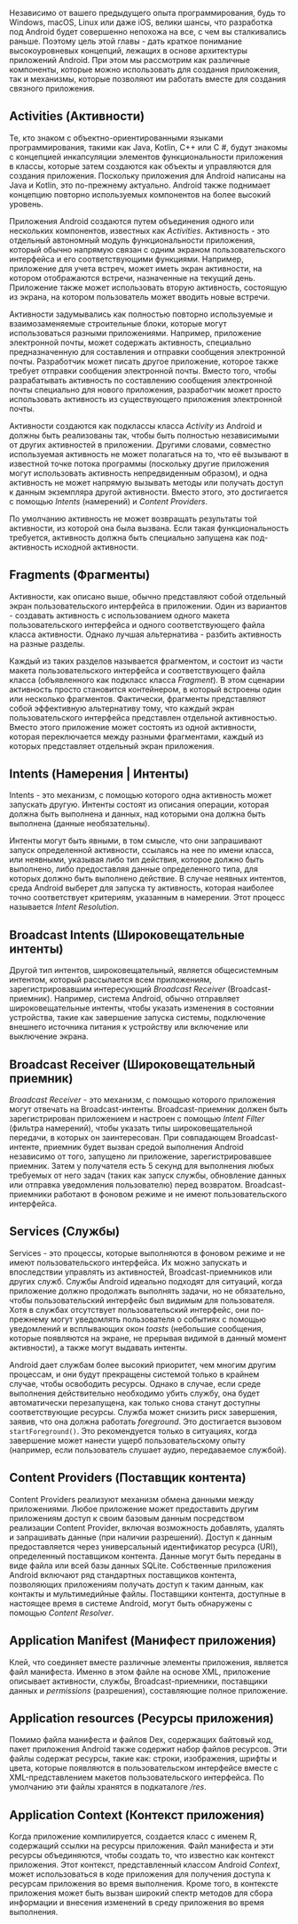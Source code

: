 Независимо от вашего предыдущего опыта программирования, будь то Windows, macOS, Linux или даже iOS, велики шансы, что разработка под Android будет совершенно непохожа на все, с чем вы сталкивались раньше. Поэтому цель этой главы - дать краткое понимание высокоуровневых концепций, лежащих в основе архитектуры приложений Android. При этом мы рассмотрим как различные компоненты, которые можно использовать для создания приложения, так и механизмы, которые позволяют им работать вместе для создания связного приложения.

## Activities (Активности)
Те, кто знаком с объектно-ориентированными языками программирования, такими как Java, Kotlin, C++ или C #, будут знакомы с концепцией инкапсуляции элементов функциональности приложения в классы, которые затем создаются как объекты и управляются для создания приложения. Поскольку приложения для Android написаны на Java и Kotlin, это по-прежнему актуально. Android также поднимает концепцию повторно используемых компонентов на более высокий уровень. 

Приложения Android создаются путем объединения одного или нескольких компонентов, известных как *Activities*. Активность - это отдельный автономный модуль функциональности приложения, который обычно напрямую связан с одним экраном пользовательского интерфейса и его соответствующими функциями. Например, приложение для учета встреч, может иметь экран активности, на котором отображаются встречи, назначенные на текущий день. Приложение также может использовать вторую активность, состоящую из экрана, на котором пользователь может вводить новые встречи. 

Активности задумывались как полностью повторно используемые и взаимозаменяемые строительные блоки, которые могут использоваться разными приложениями. Например, приложение электронной почты, может содержать активность, специально предназначенную для составления и отправки сообщения электронной почты. Разработчик может писать другое приложение, которое также требует отправки сообщения электронной почты. Вместо того, чтобы разрабатывать активность по составлению сообщения электронной почты специально для нового приложения, разработчик может просто использовать активность из существующего приложения электронной почты.

Активности создаются как подклассы класса *Activity* из Android и должны быть реализованы так, чтобы быть полностью независимыми от других активностей в приложении. Другими словами, совместно используемая активность не может полагаться на то, что её вызывают в известной точке потока программы (поскольку другие приложения могут использовать активность непредвиденным образом), и одна активность не может напрямую вызывать методы или получать доступ к данным экземпляра другой активности. Вместо этого, это достигается с помощью *Intents* (намерений) и *Content Providers*. 

По умолчанию активность не может возвращать результаты той активности, из которой она была вызвана. Если такая функциональность требуется, активность должна быть специально запущена как под-активность исходной активности.

## Fragments (Фрагменты)
Активности, как описано выше, обычно представляют собой отдельный экран пользовательского интерфейса в приложении. Один из вариантов - создавать активность с использованием одного макета пользовательского интерфейса и одного соответствующего файла класса активности. Однако лучшая альтернатива - разбить активность на разные разделы. 

Каждый из таких разделов называется фрагментом, и состоит из части макета пользовательского интерфейса и соответствующего файла класса (объявленного как подкласс класса *Fragment*). В этом сценарии активность просто становится контейнером, в который встроены один или несколько фрагментов. Фактически, фрагменты представляют собой эффективную альтернативу тому, что каждый экран пользовательского интерфейса представлен отдельной активностью. Вместо этого приложение может состоять из одной активности, которая переключается между разными фрагментами, каждый из которых представляет отдельный экран приложения.

## Intents (Намерения | Интенты)
Intents - это механизм, с помощью которого одна активность может запускать другую. Интенты состоят из описания операции, которая должна быть выполнена и данных, над которыми она должна быть выполнена (данные необязательны). 

Интенты могут быть явными, в том смысле, что они запрашивают запуск определенной активности, ссылаясь на нее по имени класса, или неявными, указывая либо тип действия, которое должно быть выполнено, либо предоставляя данные определенного типа, для которых должно быть выполнено действие. В случае неявных интентов, среда Android выберет для запуска ту активность, которая наиболее точно соответствует критериям, указанным в намерении. Этот процесс называется *Intent Resolution*.

## Broadcast Intents (Широковещательные интенты)
Другой тип интентов, широковещательный, является общесистемным интентом, который рассылается всем приложениям, зарегистрировавшим интересующий *Broadcast Receiver* (Broadcast-приемник). Например, система Android, обычно отправляет широковещательные интенты, чтобы указать изменения в состоянии устройства, такие как завершение запуска системы, подключение внешнего источника питания к устройству или включение или выключение экрана. 

## Broadcast Receiver (Широковещательный приемник)
*Broadcast Receiver* - это механизм, с помощью которого приложения могут отвечать на Broadcast-интенты. Broadcast-приемник должен быть зарегистрирован приложением и настроен с помощью *Intent Filter* (фильтра намерений), чтобы указать типы широковещательной передачи, в которых он заинтересован. При совпадающем Broadcast-интенте, приемник будет вызван средой выполнения Android независимо от того, запущено ли приложение, зарегистрировавшее приемник. Затем у получателя есть 5 секунд для выполнения любых требуемых от него задач (таких как запуск службы, обновление данных или отправка уведомления пользователю) перед возвратом. Broadcast-приемники работают в фоновом режиме и не имеют пользовательского интерфейса.

## Services (Службы)
Services - это процессы, которые выполняются в фоновом режиме и не имеют пользовательского интерфейса. Их можно запускать и впоследствии управлять из активностей, Broadcast-приемников или других служб. Службы Android идеально подходят для ситуаций, когда приложение должно продолжать выполнять задачи, но не обязательно, чтобы пользовательский интерфейс был видимым для пользователя. Хотя в службах отсутствует пользовательский интерфейс, они по-прежнему могут уведомлять пользователя о событиях с помощью уведомлений и всплывающих окон *toasts* (небольшие сообщения, которые появляются на экране, не прерывая видимой в данный момент активности), а также могут выдавать интенты.

Android дает службам более высокий приоритет, чем многим другим процессам, и они будут прекращены системой только в крайнем случае, чтобы освободить ресурсы. Однако в случае, если среде выполнения действительно необходимо убить службу, она будет автоматически перезапущена, как только снова станут доступны соответствующие ресурсы. Служба может снизить риск завершения, заявив, что она должна работать *foreground*. Это достигается вызовом ```startForeground()```. Это рекомендуется только в ситуациях, когда завершение может нанести ущерб пользовательскому опыту (например, если пользователь слушает аудио, передаваемое cлужбой). 

## Content Providers (Поставщик контента)
Content Providers реализуют механизм обмена данными между приложениями. Любое приложение может предоставить другим приложениям доступ к своим базовым данным посредством реализации Content Provider, включая возможность добавлять, удалять и запрашивать данные (при наличии разрешений). Доступ к данным предоставляется через универсальный идентификатор ресурса (URI), определенный поставщиком контента. Данные могут быть переданы в виде файла или всей базы данных SQLite. Собственные приложения Android включают ряд стандартных поставщиков контента, позволяющих приложениям получать доступ к таким данным, как контакты и мультимедийные файлы. Поставщики контента, доступные в настоящее время в системе Android, могут быть обнаружены с помощью *Content Resolver*.

## Application Manifest (Манифест приложения)
Клей, что соединяет вместе различные элементы приложения, является файл манифеста. Именно в этом файле на основе XML, приложение описывает активности, службы, Broadcast-приемники, поставщики данных и *permissions* (разрешения), составляющие полное приложение.

## Application resources (Ресурсы приложения)
Помимо файла манифеста и файлов Dex, содержащих байтовый код, пакет приложения Android также содержит набор файлов ресурсов. Эти файлы содержат ресурсы, такие как: строки, изображения, шрифты и цвета, которые появляются в пользовательском интерфейсе вместе с XML-представлением макетов пользовательского интерфейса. По умолчанию эти файлы хранятся в подкаталоге */res*.

## Application Context (Контекст приложения)
Когда приложение компилируется, создается класс с именем R, содержащий ссылки на ресурсы приложения. Файл манифеста и эти ресурсы объединяются, чтобы создать то, что известно как контекст приложения. Этот контекст, представленный классом Android *Context*, может использоваться в коде приложения для получения доступа к ресурсам приложения во время выполнения. Кроме того, в контексте приложения может быть вызван широкий спектр методов для сбора информации и внесения изменений в среду приложения во время выполнения.
